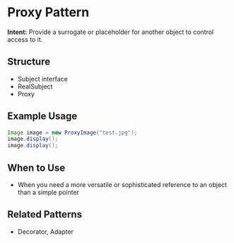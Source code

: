 # Proxy Pattern

**Intent:** Provide a surrogate or placeholder for another object to control access to it.

## Structure
- Subject interface
- RealSubject
- Proxy

## Example Usage
```java
Image image = new ProxyImage("test.jpg");
image.display();
image.display();
```

## When to Use
- When you need a more versatile or sophisticated reference to an object than a simple pointer

## Related Patterns
- Decorator, Adapter
